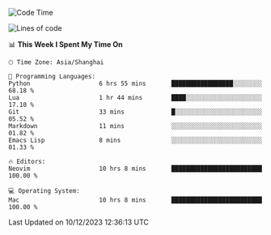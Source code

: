 <!--START_SECTION:waka-->
![Code Time](http://img.shields.io/badge/Code%20Time-1%2C765%20hrs%2023%20mins-blue)

![Lines of code](https://img.shields.io/badge/From%20Hello%20World%20I%27ve%20Written-283.1%20thousand%20lines%20of%20code-blue)

📊 **This Week I Spent My Time On** 

```text
🕑︎ Time Zone: Asia/Shanghai

💬 Programming Languages: 
Python                   6 hrs 55 mins       █████████████████░░░░░░░░   68.18 % 
Lua                      1 hr 44 mins        ████░░░░░░░░░░░░░░░░░░░░░   17.10 % 
Git                      33 mins             █░░░░░░░░░░░░░░░░░░░░░░░░   05.52 % 
Markdown                 11 mins             ░░░░░░░░░░░░░░░░░░░░░░░░░   01.82 % 
Emacs Lisp               8 mins              ░░░░░░░░░░░░░░░░░░░░░░░░░   01.33 % 

🔥 Editors: 
Neovim                   10 hrs 8 mins       █████████████████████████   100.00 % 

💻 Operating System: 
Mac                      10 hrs 8 mins       █████████████████████████   100.00 % 
```


 Last Updated on 10/12/2023 12:36:13 UTC
<!--END_SECTION:waka-->
